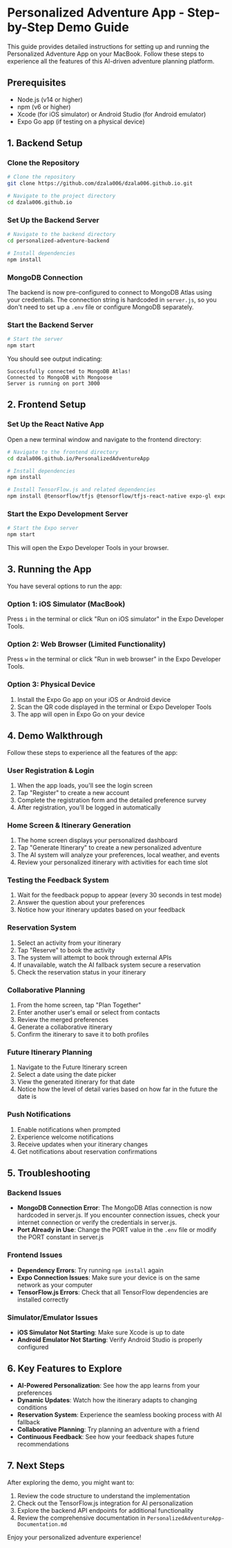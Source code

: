 # Personalized Adventure App - Step-by-Step Demo Guide

This guide provides detailed instructions for setting up and running the Personalized Adventure App on your MacBook. Follow these steps to experience all the features of this AI-driven adventure planning platform.

## Prerequisites

- Node.js (v14 or higher)
- npm (v6 or higher)
- Xcode (for iOS simulator) or Android Studio (for Android emulator)
- Expo Go app (if testing on a physical device)

## 1. Backend Setup

### Clone the Repository

```bash
# Clone the repository
git clone https://github.com/dzala006/dzala006.github.io.git

# Navigate to the project directory
cd dzala006.github.io
```

### Set Up the Backend Server

```bash
# Navigate to the backend directory
cd personalized-adventure-backend

# Install dependencies
npm install
```

### MongoDB Connection

The backend is now pre-configured to connect to MongoDB Atlas using your credentials. The connection string is hardcoded in `server.js`, so you don't need to set up a `.env` file or configure MongoDB separately.

### Start the Backend Server

```bash
# Start the server
npm start
```

You should see output indicating:
```
Successfully connected to MongoDB Atlas!
Connected to MongoDB with Mongoose
Server is running on port 3000
```

## 2. Frontend Setup

### Set Up the React Native App

Open a new terminal window and navigate to the frontend directory:

```bash
# Navigate to the frontend directory
cd dzala006.github.io/PersonalizedAdventureApp

# Install dependencies
npm install

# Install TensorFlow.js and related dependencies
npm install @tensorflow/tfjs @tensorflow/tfjs-react-native expo-gl expo-file-system
```

### Start the Expo Development Server

```bash
# Start the Expo server
npm start
```

This will open the Expo Developer Tools in your browser.

## 3. Running the App

You have several options to run the app:

### Option 1: iOS Simulator (MacBook)

Press `i` in the terminal or click "Run on iOS simulator" in the Expo Developer Tools.

### Option 2: Web Browser (Limited Functionality)

Press `w` in the terminal or click "Run in web browser" in the Expo Developer Tools.

### Option 3: Physical Device

1. Install the Expo Go app on your iOS or Android device
2. Scan the QR code displayed in the terminal or Expo Developer Tools
3. The app will open in Expo Go on your device

## 4. Demo Walkthrough

Follow these steps to experience all the features of the app:

### User Registration & Login

1. When the app loads, you'll see the login screen
2. Tap "Register" to create a new account
3. Complete the registration form and the detailed preference survey
4. After registration, you'll be logged in automatically

### Home Screen & Itinerary Generation

1. The home screen displays your personalized dashboard
2. Tap "Generate Itinerary" to create a new personalized adventure
3. The AI system will analyze your preferences, local weather, and events
4. Review your personalized itinerary with activities for each time slot

### Testing the Feedback System

1. Wait for the feedback popup to appear (every 30 seconds in test mode)
2. Answer the question about your preferences
3. Notice how your itinerary updates based on your feedback

### Reservation System

1. Select an activity from your itinerary
2. Tap "Reserve" to book the activity
3. The system will attempt to book through external APIs
4. If unavailable, watch the AI fallback system secure a reservation
5. Check the reservation status in your itinerary

### Collaborative Planning

1. From the home screen, tap "Plan Together"
2. Enter another user's email or select from contacts
3. Review the merged preferences
4. Generate a collaborative itinerary
5. Confirm the itinerary to save it to both profiles

### Future Itinerary Planning

1. Navigate to the Future Itinerary screen
2. Select a date using the date picker
3. View the generated itinerary for that date
4. Notice how the level of detail varies based on how far in the future the date is

### Push Notifications

1. Enable notifications when prompted
2. Experience welcome notifications
3. Receive updates when your itinerary changes
4. Get notifications about reservation confirmations

## 5. Troubleshooting

### Backend Issues

- **MongoDB Connection Error**: The MongoDB Atlas connection is now hardcoded in server.js. If you encounter connection issues, check your internet connection or verify the credentials in server.js.
- **Port Already in Use**: Change the PORT value in the `.env` file or modify the PORT constant in server.js

### Frontend Issues

- **Dependency Errors**: Try running `npm install` again
- **Expo Connection Issues**: Make sure your device is on the same network as your computer
- **TensorFlow.js Errors**: Check that all TensorFlow dependencies are installed correctly

### Simulator/Emulator Issues

- **iOS Simulator Not Starting**: Make sure Xcode is up to date
- **Android Emulator Not Starting**: Verify Android Studio is properly configured

## 6. Key Features to Explore

- **AI-Powered Personalization**: See how the app learns from your preferences
- **Dynamic Updates**: Watch how the itinerary adapts to changing conditions
- **Reservation System**: Experience the seamless booking process with AI fallback
- **Collaborative Planning**: Try planning an adventure with a friend
- **Continuous Feedback**: See how your feedback shapes future recommendations

## 7. Next Steps

After exploring the demo, you might want to:

1. Review the code structure to understand the implementation
2. Check out the TensorFlow.js integration for AI personalization
3. Explore the backend API endpoints for additional functionality
4. Review the comprehensive documentation in `PersonalizedAdventureApp-Documentation.md`

Enjoy your personalized adventure experience!